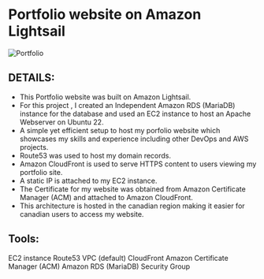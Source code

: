 Portfolio website on Amazon Lightsail
=====================================



![Portfolio](https://github.com/user-attachments/assets/4ac45885-8046-474e-8c00-d60dc3f132ef)



DETAILS:
--------


* This Portfolio website was built on Amazon Lightsail.
* For this project , I created an Independent Amazon RDS (MariaDB) instance for the database and used an EC2 instance to host an Apache Webserver on Ubuntu 22.
* A simple yet efficient setup to host my porfolio website which showcases my skills and experience including other DevOps and AWS projects.
* Route53 was used to host my domain records.
* Amazon CloudFront is used to serve HTTPS content to users viewing my portfolio site.
* A static IP is attached to my EC2 instance.
* The Certificate for my website was obtained from Amazon Certificate Manager (ACM) and attached to Amazon CloudFront.
* This architecture is hosted in the canadian region making it easier for canadian users to access my website.


Tools:
-------

EC2 instance
Route53
VPC (default)
CloudFront
Amazon Certificate Manager (ACM)
Amazon RDS (MariaDB)
Security Group
